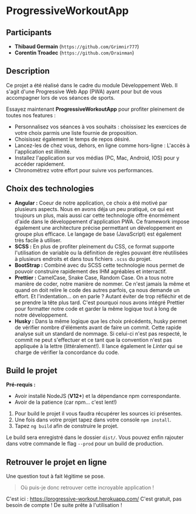 # ProgressiveWorkoutApp

## Participants

- **Thibaud Germain** (`https://github.com/Grimnir777`)
- **Corentin Troadec** (`https://github.com/Drainman`)

## Description

Ce projet a été réalisé dans le cadre du module Développement Web.
Il s'agit d'une Progressive Web App (PWA) ayant pour but de vous accompagner lors de vos séances de sports.

Essayez maintenant **ProgressiveWorkoutApp** pour profiter pleinement de toutes nos features :

- Personnalisez vos séances à vos souhaits : choissisez les exercices de votre choix parmis une liste fournie de proposition.
- Choisissez également le temps de repos désiré.
- Lancez-les de chez vous, dehors, en ligne comme hors-ligne : L'accès à l'application est illimité.
- Installez l'application sur vos médias (PC, Mac, Android, IOS) pour y accéder rapidement.
- Chronométrez votre effort pour suivre vos performances.

## Choix des technologies

- **Angular :** Coeur de notre application, ce choix a été motivé par plusieurs aspects. Nous en avons déja un peu pratiqué, ce qui est toujours un plus, mais aussi car cette technologie offre énormément d'aide dans le développement d'application PWA. Ce framework impose également une architecture précise permettant un développement en groupe plus efficace. Le langage de base (JavaScript) est également très facile à utiliser.
- **SCSS :** En plus de profiter pleinement du CSS, ce format supporte l'utilisation de variable ou la définition de règles pouvant être réutilisées à plusieurs endroits et dans tous fichiers ```.scss``` du projet.
- **BootStrap :** Combiné avec du SCSS cette technologie nous permet de pouvoir construire rapidement des IHM agréables et interractif.
- **Prettier :** CamelCase, Snake Case, Random Case. On a tous notre manière de coder, notre manière de nommer. Ce n'est jamais la même et quand on doit relire le code des autres parfois, ça nous demande un effort. Et l'indentation... on en parle ? Autant éviter de trop réfléchir et de se prendre la tête plus tard. C'est pourquoi nous avons intégré Prettier pour formatter notre code et garder la même logique tout à long de notre développement.
- **Husky :** Dans la même logique que les choix précédents, husky permet de vérifier nombre d'éléments avant de faire un commit. Cette rapide analyse suit un standard de nommage. Si celui-ci n'est pas respecté, le commit ne peut s'effectuer et ce tant que la convention n'est pas appliquée à la lettre (littéralement!). Il lance également le *Linter* qui se charge de vérifier la concordance du code.


## Build le projet

**Pré-requis :** 
- Avoir installé NodeJS (**V12+**) et la dépendance npm correspondante. 
- Avoir de la patience (car npm... c'est lent!)

1. Pour build le projet il vous faudra récupérer les sources ici présentes.
2. Une fois dans votre projet tapez dans votre console ``npm install``.
3. Tapez ``ng build`` afin de construire le projet.

Le build sera enregistré dans le dossier ``dist/``. 
Vous pouvez enfin rajouter dans votre commande le flag ``--prod`` pour un build de production.

## Retrouver le projet en ligne

Une question tout à fait légitime se pose. 
> Où puis-je donc retrouver cette incroyable application ! 

C'est ici : https://progressive-workout.herokuapp.com/
C'est gratuit, pas besoin de compte ! De suite prête à l'utilisation ! 
